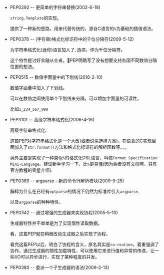 - PEP0292 -- 更简单的字符串替换(2002-6-18)

    `string.Template`的实现。

    提供了一种新的思路，用来代替传统的，源自C语言的`%`为基础的插值语法。

- PEP0378 -- (字符串)格式化标识符中的千位分隔符(2009-5-12)

    为字符串格式化(迷你)语言加入了`,`选项，作为千位分隔符。

    这个特性是讨好金融从业者。PEP明确写了没有想要支持各国不同数值分隔位置的想法。

- PEP0515 -- 数值字面量中的下划线(2016-2-10)

    数值字面量中加入了下划线。

    可以在数值之间使用单个下划线来分隔，可以增加字面量的可读性。

    比如`1_234_567_890`

- PEP3101 -- 高级字符串格式化(2006-4-16)

    高级字符串格式化.

    这篇PEP对字符串格式化是一个大改(或者说供选择方案)，在语言的C实现层面加入了`str.format()`方法和格式化标识符的解析函数等。。。

    另外主要是实现了一种类似`%`的格式化DSL语言，叫做`Format Specification Mini-Language`。建议新手学习一下，比`%`更易懂(因为后者没有文档啊，只有官方教程的零星介绍).

- PEP0389 -- argparse - 新的命令行解析模块(2009-9-25)

    解释为什么在已经有`optparse`的情况下仍然为标准库引入`argparse`.

    以及`argparse`的种种特性。

- PEP0342 -- 通过增强的生成器来实现协程(2005-5-10)

    生成器特性并不单单是为了实现惰性读取数据。

    看，这篇PEP就在稍微改动生成器之后实现了协程。

    看完这篇PEP以后，明白了协程的含义，原名其实是`co-routine`，着重强调了协作。通过生成器的惰性加载特性，可以使用它来进行值和异常的传递，让一些I/O可以异步进行，实现了某种程度的并发。

- PEP0380 -- 委派一个子生成器的语法(2009-2-13)